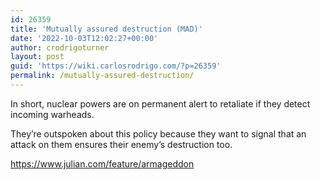 ```yaml
---
id: 26359
title: 'Mutually assured destruction (MAD)'
date: '2022-10-03T12:02:27+00:00'
author: crodrigoturner
layout: post
guid: 'https://wiki.carlosrodrigo.com/?p=26359'
permalink: /mutually-assured-destruction/
---
```


In short, nuclear powers are on permanent alert to retaliate if they detect incoming warheads.

They’re outspoken about this policy because they want to signal that an attack on them ensures their enemy’s destruction too.

<https://www.julian.com/feature/armageddon>